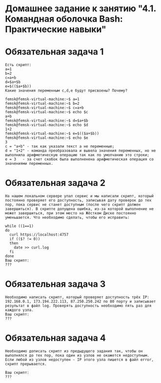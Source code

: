 # Домашнее задание к занятию "4.1. Командная оболочка Bash: Практические навыки"

# Обязательная задача 1

    Есть скрипт:
    a=1
    b=2
    c=a+b
    d=$a+$b
    e=$(($a+$b))
    Какие значения переменным c,d,e будут присвоены? Почему?
    
    femsk@femsk-virtual-machine:~$ a=1
    femsk@femsk-virtual-machine:~$ b=2
    femsk@femsk-virtual-machine:~$ c=a+b
    femsk@femsk-virtual-machine:~$ echo $c
    a+b
    femsk@femsk-virtual-machine:~$ d=$a+$b
    femsk@femsk-virtual-machine:~$ echo $d
    1+2
    femsk@femsk-virtual-machine:~$ e=$(($a+$b))
    femsk@femsk-virtual-machine:~$ echo $e
    3
    c = "a+b" - так как указали текст а не переменные;
    d = "1+2" - команда преобразовала и вывела значения переменных, но не выполнила арифметическую операцию так как по умолчанию это строки; 
    e = 3   - за счет скобок была выполненена арифметическая операция со значениями переменных.   

# Обязательная задача 2

    На нашем локальном сервере упал сервис и мы написали скрипт, который постоянно проверяет его доступность, записывая дату проверок до тех пор, пока сервис не станет доступным (после чего скрипт должен завершиться). В скрипте допущена ошибка, из-за которой выполнение не может завершиться, при этом место на Жёстком Диске постоянно уменьшается. Что необходимо сделать, чтобы его исправить:

    while ((1==1)
    do
      curl https://localhost:4757
      if (($? != 0))
      then
        date >> curl.log
      fi
    done
    Ваш скрипт:
    ???
    
# Обязательная задача 3

    Необходимо написать скрипт, который проверяет доступность трёх IP: 192.168.0.1, 173.194.222.113, 87.250.250.242 по 80 порту и записывает результат в файл log. Проверять доступность необходимо пять раз для каждого узла.
    Ваш скрипт:
    ???

# Обязательная задача 4

    Необходимо дописать скрипт из предыдущего задания так, чтобы он выполнялся до тех пор, пока один из узлов не окажется недоступным. Если любой из узлов недоступен - IP этого узла пишется в файл error, скрипт прерывается.

    Ваш скрипт:
    ???
